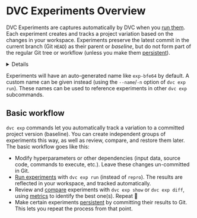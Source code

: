 # DVC Experiments Overview

DVC Experiments are captures automatically by DVC when you [run them]. Each
experiment creates and tracks a project variation based on the changes in your
<abbr>workspace</abbr>. Experiments preserve the latest commit in the current
branch (Git `HEAD`) as their parent or _baseline_, but do not form part of the
regular Git tree or workflow (unless you make them [persistent]).

<details>

### ⚙️ How does DVC track experiments?

Experiments are custom [Git references] (found in `.git/refs/exps`) with a
single commit based on `HEAD` (not checked out by DVC). Note that these commits
are not pushed to Git remotes by default (see `dvc exp push`).

</details>

Experiments will have an auto-generated name like `exp-bfe64` by default. A
custom name can be given instead (using the `--name`/`-n` option of
`dvc exp run`). These names can be used to reference experiments in other
`dvc exp` subcommands.

[run them]: /doc/user-guide/experiment-management/running-experiments
[git references]: https://git-scm.com/book/en/v2/Git-Internals-Git-References

## Basic workflow

`dvc exp` commands let you automatically track a variation to a committed
project version (baseline). You can create independent groups of experiments
this way, as well as review, compare, and restore them later. The basic workflow
goes like this:

- Modify hyperparameters or other dependencies (input data, source code,
  commands to execute, etc.). Leave these changes un-committed in Git.
- [Run experiments] with `dvc exp run` (instead of `repro`). The results are
  reflected in your <abbr>workspace</abbr>, and tracked automatically.
- Review and [compare] experiments with `dvc exp show` or `dvc exp diff`, using
  [metrics](/doc/command-reference/metrics) to identify the best one(s). Repeat
  🔄
- Make certain experiments [persistent] by committing their results to Git. This
  lets you repeat the process from that point.

[run experiments]: /doc/user-guide/experiment-management/running-experiments
[pipeline]: /doc/user-guide/project-structure/pipelines-files
[compare]: /doc/user-guide/experiment-management/comparing-experiments
[persistent]: /doc/user-guide/experiment-management/persisting-experiments
